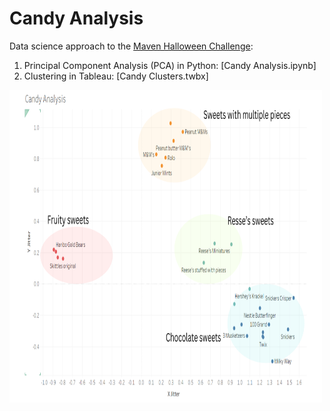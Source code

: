 # Candy Analysis

Data science approach to the [Maven Halloween Challenge](https://mavenanalytics.io/challenges/maven-halloween-challenge/701f06a2-a19b-41e9-95d3-37a0dcc5492f):
1. Principal Component Analysis (PCA) in Python: [Candy Analysis.ipynb]
2. Clustering in Tableau: [Candy Clusters.twbx]

<img src="https://github.com/DozedCupboard/DozedCupboard/blob/main/Candy%20Analysis/Candy_Clusters.png" alt="final_clusters" width="500" height="500"/>
